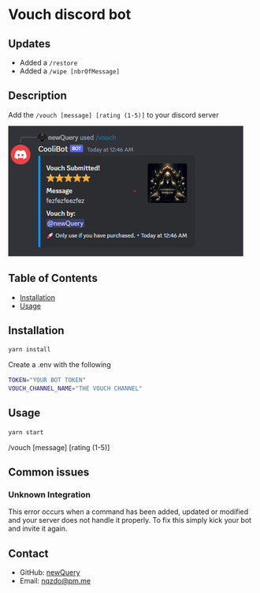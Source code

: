 # Vouch discord bot

## Updates

- Added a `/restore`
- Added a `/wipe [nbrOfMessage]`

## Description

Add the `/vouch [message] [rating (1-5)]` to your discord server

![Image](image/photo.jpg)

## Table of Contents

- [Installation](#installation)
- [Usage](#usage)

## Installation

```sh
yarn install
```

Create a .env with the following

```sh
TOKEN="YOUR BOT TOKEN"
VOUCH_CHANNEL_NAME="THE VOUCH CHANNEL"
```

## Usage
```sh
yarn start
```

/vouch [message] [rating (1-5)]

## Common issues

### Unknown Integration

This error occurs when a command has been added, updated or modified and your server does not handle it properly.
To fix this simply kick your bot and invite it again. 

## Contact

- GitHub: [newQuery](https://github.com/newQuery)
- Email: nqzdo@pm.me
